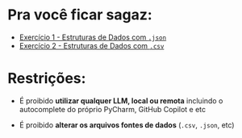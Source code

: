 # Pra você ficar sagaz:
- [Exercício 1 - Estruturas de Dados com `.json`](01/README.md)
- [Exercício 2 - Estruturas de Dados com `.csv`](02/README.md)


# Restrições:

- É proibido **utilizar qualquer LLM, local ou remota** incluindo o autocomplete do próprio PyCharm, GitHub Copilot e etc

- É proibido **alterar os arquivos fontes de dados** (`.csv`, `.json`, etc) 
